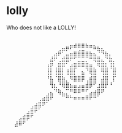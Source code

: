 # lolly
Who does not like a LOLLY!

⠀⠀⠀⠀⠀⠀⠀⠀⠀⠀⠀⠀⠀⠀⠀⠀⠀⠀⠀⠀⠀⠀⠀⠀⠀⠀⠀⠀⠀⠀
⠀⠀⠀⠀⠀⠀⠀⠀⠀⠀⠀⠀⠀⠀⣀⣤⡶⠾⠿⠿⠷⠶⣦⣄⡀⠀⠀⠀⠀⠀
⠀⠀⠀⠀⠀⠀⠀⠀⠀⠀⠀⠀⣠⡾⠋⣁⣤⣶⣾⣿⣶⣦⣄⠙⠻⣦⡀⠀⠀⠀
⠀⠀⠀⠀⠀⠀⠀⠀⠀⠀⠀⣼⠟⢀⣾⣿⠟⠋⣉⣉⡉⠛⢿⣿⣄⠙⣷⡀⠀⠀
⠀⠀⠀⠀⠀⠀⠀⠀⠀⠀⢰⡟⢀⣿⡿⠁⣴⣿⠿⠿⣿⣶⡀⠻⣿⣇⢸⣇⠀⠀
⠀⠀⠀⠀⠀⠀⠀⠀⠀⠀⢸⡇⢸⣿⡇⢸⣿⡇⠀⣦⠈⢿⣿⠀⢻⣿⠀⣿⠀⠀
⠀⠀⠀⠀⠀⠀⠀⠀⠀⠀⠘⣧⠈⣿⣷⡀⠻⣿⣿⡿⢀⣾⣿⠀⣼⣿⠀⡏⠀⠀
⠀⠀⠀⠀⠀⠀⠀⠀⠀⠀⠀⢻⣆⠘⢿⣿⣦⣤⣠⣤⣾⡿⠋⣰⣿⡟⠘⠀⠀⠀
⠀⠀⠀⠀⠀⠀⠀⠀⠀⠀⢀⣄⠙⢷⣄⡉⠛⠿⠿⠛⠋⣠⣴⣿⠟⠀⠀⠀⠀⠀
⠀⠀⠀⠀⠀⠀⠀⠀⢀⣴⣿⠟⠀⠀⠉⠛⠓⠶⠶⠶⠿⠟⠛⠁⠀⠀⠀⠀⠀⠀
⠀⠀⠀⠀⠀⠀⢀⣴⣿⠟⠁⠀⠀⠀⠀⠀⠀⠀⠀⠀⠀⠀⠀⠀⠀⠀⠀⠀⠀⠀
⠀⠀⠀⠀⠀⣠⣿⠟⠁⠀⠀⠀⠀⠀⠀⠀⠀⠀⠀⠀⠀⠀⠀⠀⠀⠀⠀⠀⠀⠀
⠀⠀⠀⣠⣾⡿⠋⠀⠀⠀⠀⠀⠀⠀⠀⠀⠀⠀⠀⠀⠀⠀⠀⠀⠀⠀⠀⠀⠀⠀
⠀⠀⣼⠿⠋⠀⠀⠀⠀⠀⠀⠀⠀⠀⠀⠀⠀⠀⠀⠀⠀⠀⠀⠀⠀⠀⠀⠀⠀⠀
⠀⠀⠀⠀⠀⠀⠀⠀⠀⠀⠀⠀⠀⠀⠀⠀⠀⠀⠀⠀⠀⠀⠀⠀⠀⠀⠀⠀⠀⠀
